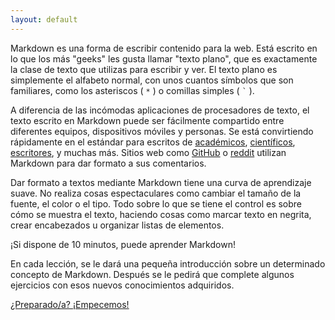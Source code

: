 ```yaml
---
layout: default
---
```


Markdown es una forma de escribir contenido para la web. Está escrito en lo que
los más "geeks" les gusta llamar "texto plano", que es exactamente la clase de texto
que utilizas para escribir y ver. El texto plano es simplemente el 
alfabeto normal, con unos cuantos símbolos que son familiares, como los asteriscos (
<code>*</code> ) o comillas simples ( <code>`</code> ).

A diferencia de las incómodas aplicaciones de procesadores de texto, el texto escrito en
Markdown puede ser fácilmente compartido entre diferentes equipos, dispositivos móviles y personas.
Se está convirtiendo rápidamente en el estándar para escritos de
[académicos][academics], [científicos][scientists], [escritores][writers],
y muchas más.  Sitios web como [GitHub](https://www.github.com) o
[reddit](http://www.reddit.com) utilizan Markdown para dar formato a sus comentarios.

Dar formato a textos mediante Markdown tiene una curva de aprendizaje suave. No realiza cosas espectaculares
como cambiar el tamaño de la fuente, el color o el tipo. Todo sobre lo que se tiene el control es
sobre cómo se muestra el texto, haciendo cosas como marcar texto en negrita, crear
encabezados u organizar listas de elementos.

¡Si dispone de 10 minutos, puede aprender Markdown!

En cada lección, se le dará una pequeña introducción sobre un determinado concepto de Markdown.
Después se le pedirá que complete algunos ejercicios con esos nuevos conocimientos adquiridos.

<a class="btn btn-lg btn-success" href="{{ site.baseurl}}/lesson/1">¿Preparado/a? ¡Empecemos!</a>

[academics]: http://chronicle.com/blogs/profhacker/markdown-the-syntax-you-probably-already-know/35295
[scientists]: http://blogs.plos.org/mfenner/2012/12/13/a-call-for-scholarly-markdown/
[writers]: http://lifehacker.com/5943320/what-is-markdown-and-why-is-it-better-for-my-to+do-lists-and-notes

